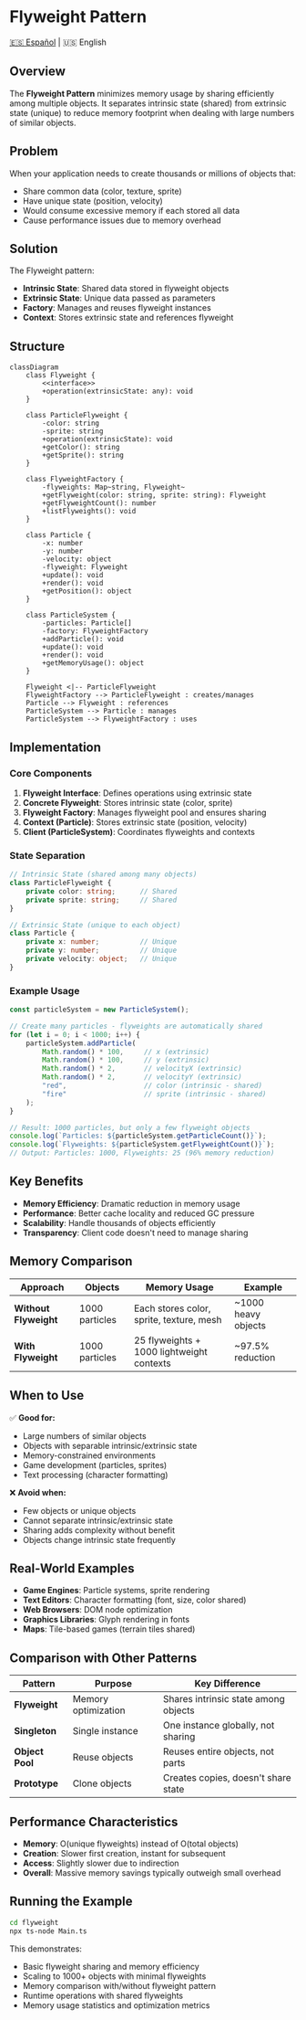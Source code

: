 # Flyweight Pattern

[🇪🇸 Español](README.es.md) | 🇺🇸 English

## Overview

The **Flyweight Pattern** minimizes memory usage by sharing efficiently among multiple objects. It separates intrinsic state (shared) from extrinsic state (unique) to reduce memory footprint when dealing with large numbers of similar objects.

## Problem

When your application needs to create thousands or millions of objects that:
- Share common data (color, texture, sprite)
- Have unique state (position, velocity)
- Would consume excessive memory if each stored all data
- Cause performance issues due to memory overhead

## Solution

The Flyweight pattern:
- **Intrinsic State**: Shared data stored in flyweight objects
- **Extrinsic State**: Unique data passed as parameters
- **Factory**: Manages and reuses flyweight instances
- **Context**: Stores extrinsic state and references flyweight

## Structure

```mermaid
classDiagram
    class Flyweight {
        <<interface>>
        +operation(extrinsicState: any): void
    }
    
    class ParticleFlyweight {
        -color: string
        -sprite: string
        +operation(extrinsicState): void
        +getColor(): string
        +getSprite(): string
    }
    
    class FlyweightFactory {
        -flyweights: Map~string, Flyweight~
        +getFlyweight(color: string, sprite: string): Flyweight
        +getFlyweightCount(): number
        +listFlyweights(): void
    }
    
    class Particle {
        -x: number
        -y: number
        -velocity: object
        -flyweight: Flyweight
        +update(): void
        +render(): void
        +getPosition(): object
    }
    
    class ParticleSystem {
        -particles: Particle[]
        -factory: FlyweightFactory
        +addParticle(): void
        +update(): void
        +render(): void
        +getMemoryUsage(): object
    }
    
    Flyweight <|-- ParticleFlyweight
    FlyweightFactory --> ParticleFlyweight : creates/manages
    Particle --> Flyweight : references
    ParticleSystem --> Particle : manages
    ParticleSystem --> FlyweightFactory : uses
```

## Implementation

### Core Components

1. **Flyweight Interface**: Defines operations using extrinsic state
2. **Concrete Flyweight**: Stores intrinsic state (color, sprite)
3. **Flyweight Factory**: Manages flyweight pool and ensures sharing
4. **Context (Particle)**: Stores extrinsic state (position, velocity)
5. **Client (ParticleSystem)**: Coordinates flyweights and contexts

### State Separation

```typescript
// Intrinsic State (shared among many objects)
class ParticleFlyweight {
    private color: string;      // Shared
    private sprite: string;     // Shared
}

// Extrinsic State (unique to each object)
class Particle {
    private x: number;          // Unique
    private y: number;          // Unique
    private velocity: object;   // Unique
}
```

### Example Usage

```typescript
const particleSystem = new ParticleSystem();

// Create many particles - flyweights are automatically shared
for (let i = 0; i < 1000; i++) {
    particleSystem.addParticle(
        Math.random() * 100,     // x (extrinsic)
        Math.random() * 100,     // y (extrinsic)
        Math.random() * 2,       // velocityX (extrinsic)
        Math.random() * 2,       // velocityY (extrinsic)
        "red",                   // color (intrinsic - shared)
        "fire"                   // sprite (intrinsic - shared)
    );
}

// Result: 1000 particles, but only a few flyweight objects
console.log(`Particles: ${particleSystem.getParticleCount()}`);
console.log(`Flyweights: ${particleSystem.getFlyweightCount()}`);
// Output: Particles: 1000, Flyweights: 25 (96% memory reduction)
```

## Key Benefits

- **Memory Efficiency**: Dramatic reduction in memory usage
- **Performance**: Better cache locality and reduced GC pressure
- **Scalability**: Handle thousands of objects efficiently
- **Transparency**: Client code doesn't need to manage sharing

## Memory Comparison

| Approach | Objects | Memory Usage | Example |
|----------|---------|--------------|---------|
| **Without Flyweight** | 1000 particles | Each stores color, sprite, texture, mesh | ~1000 heavy objects |
| **With Flyweight** | 1000 particles | 25 flyweights + 1000 lightweight contexts | ~97.5% reduction |

## When to Use

✅ **Good for:**
- Large numbers of similar objects
- Objects with separable intrinsic/extrinsic state
- Memory-constrained environments
- Game development (particles, sprites)
- Text processing (character formatting)

❌ **Avoid when:**
- Few objects or unique objects
- Cannot separate intrinsic/extrinsic state
- Sharing adds complexity without benefit
- Objects change intrinsic state frequently

## Real-World Examples

- **Game Engines**: Particle systems, sprite rendering
- **Text Editors**: Character formatting (font, size, color shared)
- **Web Browsers**: DOM node optimization
- **Graphics Libraries**: Glyph rendering in fonts
- **Maps**: Tile-based games (terrain tiles shared)

## Comparison with Other Patterns

| Pattern | Purpose | Key Difference |
|---------|---------|----------------|
| **Flyweight** | Memory optimization | Shares intrinsic state among objects |
| **Singleton** | Single instance | One instance globally, not sharing |
| **Object Pool** | Reuse objects | Reuses entire objects, not parts |
| **Prototype** | Clone objects | Creates copies, doesn't share state |

## Performance Characteristics

- **Memory**: O(unique flyweights) instead of O(total objects)
- **Creation**: Slower first creation, instant for subsequent
- **Access**: Slightly slower due to indirection
- **Overall**: Massive memory savings typically outweigh small overhead

## Running the Example

```bash
cd flyweight
npx ts-node Main.ts
```

This demonstrates:
- Basic flyweight sharing and memory efficiency
- Scaling to 1000+ objects with minimal flyweights
- Memory comparison with/without flyweight pattern
- Runtime operations with shared flyweights
- Memory usage statistics and optimization metrics